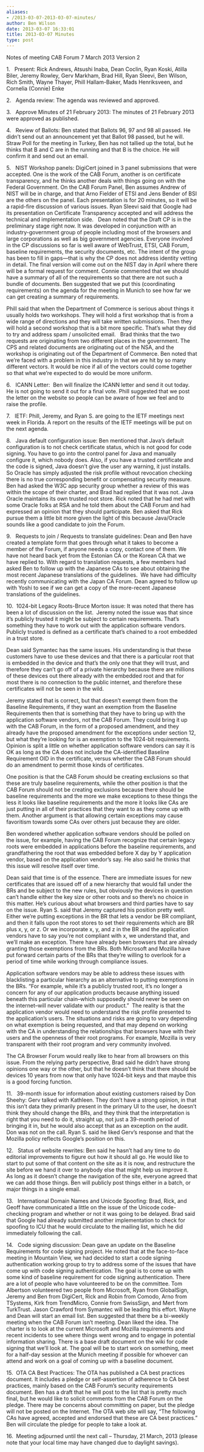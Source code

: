 ```yaml
---
aliases:
- /2013-03-07-2013-03-07-minutes/
author: Ben Wilson
date: 2013-03-07 16:33:01
title: 2013-03-07 Minutes
type: post
---
```


Notes of meeting
CAB Forum
7 March 2013
Version 2

1.   Present: Rick Andrews, Atsushi Inaba, Dean Coclin, Ryan Koski, Atilla Biler, Jeremy Rowley, Gerv Markham, Brad Hill, Ryan Sleevi, Ben Wilson, Rich Smith, Wayne Thayer, Phill Hallam-Baker, Mads Henriksveen, and Cornelia (Connie) Enke

2.   Agenda review: The agenda was reviewed and approved.

3.   Approve Minutes of 21 February 2013: The minutes of 21 February 2013 were approved as published.

4.   Review of Ballots: Ben stated that Ballots 96, 97 and 98 all passed. He didn’t send out an announcement yet that Ballot 98 passed, but he will. Straw Poll for the meeting in Turkey, Ben has not tallied up the total, but he thinks that B and C are in the running and that B is the choice. He will confirm it and send out an email.

5.   NIST Workshop panels: DigiCert joined in 3 panel submissions that were accepted. One is the work of the CAB Forum, another is on certificate transparency, and he thinks another deals with things going on with the Federal Government. On the CAB Forum Panel, Ben assumes Andrew of NIST will be in charge, and that Arno Fielder of ETSI and Jens Bender of BSI are the others on the panel. Each presentation is for 20 minutes, so it will be a rapid-fire discussion of various issues. Ryan Sleevi said that Google had its presentation on Certificate Transparency accepted and will address the technical and implementation side.   Dean noted that the Draft CP is in the preliminary stage right now. It was developed in conjunction with an industry-government group of people including most of the browsers and large corporations as well as big government agencies. Everyone involved in the CP discussions so far is well aware of WebTrust, ETSI, CAB Forum, baseline requirements, the security documents, etc. The intent of the group has been to fill in gaps—that is why the CP does not address identity vetting in detail. The final version will come out on the NIST day in April where there will be a formal request for comment.
Connie commented that we should have a summary of all of the requirements so that there are not such a bundle of documents. Ben suggested that we put this (coordinating requirements) on the agenda for the meeting in Munich to see how far we can get creating a summary of requirements.

Phill said that when the Department of Commerce is serious about things it usually holds two workshops. They will hold a first workshop that is from a wide range of directions and they will take written submissions. Then they will hold a second workshop that is a bit more specific. That’s what they did to try and address spam / unsolicited email.   Brad thinks that the two requests are originating from two different places in the government. The CPS and related documents are originating out of the NSA, and the workshop is originating out of the Department of Commerce. Ben noted that we’re faced with a problem in this industry in that we are hit by so many different vectors. It would be nice if all of the vectors could come together so that what we’re expected to do would be more uniform.

6.   ICANN Letter:  Ben will finalize the ICANN letter and send it out today. He is not going to send it out for a final vote. Phill suggested that we post the letter on the website so people can be aware of how we feel and to raise the profile.

7.   IETF: Phill, Jeremy, and Ryan S. are going to the IETF meetings next week in Florida. A report on the results of the IETF meetings will be put on the next agenda.

8.   Java default configuration issue: Ben mentioned that Java’s default configuration is to not check certificate status, which is not good for code signing. You have to go into the control panel for Java and manually configure it, which nobody does. Also, if you have a trusted certificate and the code is signed, Java doesn’t give the user any warning, it just installs. So Oracle has simply adjusted the risk profile without revocation checking there is no true corresponding benefit or compensating security measure.   Ben had asked the W3C app security group whether a review of this was within the scope of their charter, and Brad had replied that it was not. Java Oracle maintains its own trusted root store. Rick noted that he had met with some Oracle folks at RSA and he told them about the CAB Forum and had expressed an opinion that they should participate. Ben asked that Rick pursue them a little bit more given the light of this because Java/Oracle sounds like a good candidate to join the Forum.

9.   Requests to join / Requests to translate guidelines: Dean and Ben have created a template form that goes through what it takes to become a member of the Forum, if anyone needs a copy, contact one of them. We have not heard back yet from the Estonian CA or the Korean CA that we have replied to. With regard to translation requests, a few members had asked Ben to follow up with the Japanese CAs to see about obtaining the most recent Japanese translations of the guidelines.  We have had difficulty recently communicating with the Japan CA Forum. Dean agreed to follow up with Yoshi to see if we can get a copy of the more-recent Japanese translations of the guidelines.

10.   1024-bit Legacy Roots-Bruce Morton issue: It was noted that there has been a lot of discussion on the list.  Jeremy noted the issue was that since it’s publicly trusted it might be subject to certain requirements. That’s something they have to work out with the application software vendors. Publicly trusted is defined as a certificate that’s chained to a root embedded in a trust store.

Dean said Symantec has the same issues. His understanding is that these customers have to use these devices and that there is a particular root that is embedded in the device and that’s the only one that they will trust, and therefore they can’t go off of a private hierarchy because there are millions of these devices out there already with the embedded root and that for most there is no connection to the public internet, and therefore these certificates will not be seen in the wild.

Jeremy stated that is correct, but that doesn’t exempt them from the Baseline Requirements, if they want an exemption from the Baseline Requirements then that is something that they have to bring up with the application software vendors, not the CAB Forum. They could bring it up with the CAB Forum, in the form of a proposed amendment, and they already have the proposed amendment for the exceptions under section 12, but what they’re looking for is an exemption to the 1024-bit requirements.
Opinion is split a little on whether application software vendors can say it is OK as long as the CA does not include the CA-identified Baseline Requirement OID in the certificate, versus whether the CAB Forum should do an amendment to permit those kinds of certificates.

One position is that the CAB Forum should be creating exclusions so that these are truly baseline requirements, while the other position is that the CAB Forum should not be creating exclusions because there should be baseline requirements and the more we make exceptions to these things the less it looks like baseline requirements and the more it looks like CAs are just putting in all of their practices that they want to as they come up with them. Another argument is that allowing certain exceptions may cause favoritism towards some CAs over others just because they are older.

Ben wondered whether application software vendors should be polled on the issue, for example, having the CAB Forum recognize that certain legacy roots were embedded in applications before the baseline requirements, and grandfathering the root that was embedded before X day by Y application vendor, based on the application vendor’s say. He also said he thinks that this issue will resolve itself over time.

Dean said that time is of the essence. There are immediate issues for new certificates that are issued off of a new hierarchy that would fall under the BRs and be subject to the new rules, but obviously the devices in question can’t handle either the key size or other roots and so there’s no choice in this matter. He’s curious about what browsers and third parties have to say on the issue. Ryan S. said that Jeremy captured his position pretty well. Either we’re putting exceptions in the BR that lets a vendor be BR compliant, and then it falls upon the root stores to set their requirements which are BR plus x, y, or z. Or we incorporate x, y, and z in the BR and the application vendors have to say you’re not compliant with x, we understand that, and we’ll make an exception. There have already been browsers that are already granting those exemptions from the BRs. Both Microsoft and Mozilla have put forward certain parts of the BRs that they’re willing to overlook for a period of time while working through compliance issues.

Application software vendors may be able to address these issues with blacklisting a particular hierarchy as an alternative to putting exemptions in the BRs. “For example, while it’s a publicly trusted root, it’s no longer a concern for any of our application products because anything issued beneath this particular chain–which supposedly should never be seen on the internet–will never validate with our product.”  The reality is that the application vendor would need to understand the risk profile presented to the application’s users. The situations and risks are going to vary depending on what exemption is being requested, and that may depend on working with the CA in understanding the relationships that browsers have with their users and the openness of their root programs. For example, Mozilla is very transparent with their root program and very community involved.

The CA Browser Forum would really like to hear from all browsers on this issue. From the relying party perspective, Brad said he didn’t have strong opinions one way or the other, but that he doesn’t think that there should be devices 10 years from now that only have 1024-bit keys and that maybe this is a good forcing function.

11.   39-month issue for information about existing customers raised by Don Sheehy: Gerv talked with Kathleen. They don’t have a strong opinion, in that this isn’t data they primarily present in the primary UI to the user, he doesn’t think they should change the BRs, and they think that the interpretation is right that you need to do it, straight up, not just a 39-month period of bringing it in, but he would also accept that as an exception on the audit. Don was not on the call. Ryan S. said he liked Gerv’s response and that the Mozilla policy reflects Google’s position on this.

12.   Status of website rewrites: Ben said he hasn’t had any time to do editorial improvements to figure out how it should all go. He would like to start to put some of that content on the site as it is now, and restructure the site before we hand it over to anybody else that might help us improve it.  As long as it doesn’t change the navigation of the site, everyone agreed that we can add those things. Ben will publicly post things either in a batch, or major things in a single email.

13.   International Domain Names and Unicode Spoofing: Brad, Rick, and Geoff have communicated a little on the issue of the Unicode code-checking program and whether or not it was going to be delayed. Brad said that Google had already submitted another implementation to check for spoofing to ICU that he would circulate to the mailing list, which he did immediately following the call.

14.   Code signing discussion: Dean gave an update on the Baseline Requirements for code signing project. He noted that at the face-to-face meeting in Mountain View, we had decided to start a code signing authentication working group to try to address some of the issues that have come up with code signing authentication. The goal is to come up with some kind of baseline requirement for code signing authentication. There are a lot of people who have volunteered to be on the committee. Tom Albertson volunteered two people from Microsoft, Ryan from GlobalSign, Jeremy and Ben from DigiCert, Rick and Robin from Comodo, Arno from TSystems, Kirk from TrendMicro, Connie from SwissSign, and Mert from TurkTrust. Jason Crawford from Symantec will be leading this effort. Wayne and Dean will start an email list. Ben suggested that there be a bi-weekly meeting when the CAB Forum isn’t meeting. Dean liked the idea. The charter is to look at the current Microsoft and Mozilla requirements and recent incidents to see where things went wrong and to engage in potential information sharing. There is a base draft document on the wiki for code signing that we’ll look at. The goal will be to start work on something, meet for a half-day session at the Munich meeting if possible for whoever can attend and work on a goal of coming up with a baseline document.

15.   OTA CA Best Practices: The OTA has published a CA best practices document. It includes a pledge or self-assertion of adherence to CA best practices, mainly based on the CAB Forum’s security requirements document. Ben has a draft that he will post to the list that is pretty much final, but he would like to solicit comments from the CAB Forum on the pledge. There may be concerns about committing on paper, but the pledge will not be posted on the Internet. The OTA web site will say, “The following CAs have agreed, accepted and endorsed that these are CA best practices.” Ben will circulate the pledge for people to take a look at.

16.   Meeting adjourned until the next call – Thursday, 21 March, 2013 (please note that your local time may have changed due to daylight savings).